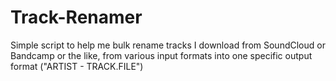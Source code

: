 # Track-Renamer

Simple script to help me bulk rename tracks I download from SoundCloud or Bandcamp or the like, from various input formats into one specific output format ("ARTIST - TRACK.FILE")
